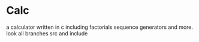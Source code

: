 # Calc
a calculator written in c including factorials sequence generators and more.
look all branches src and include 
